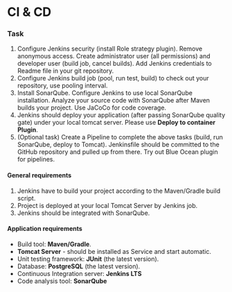# CI & CD

### Task

1. Configure Jenkins security (install Role strategy plugin). Remove anonymous access. Create administrator user (all
   permissions) and developer user (build job, cancel builds). Add Jenkins credentials to Readme file in your git
   repository.
2. Configure Jenkins build job (pool, run test, build) to check out your repository, use pooling interval.
3. Install SonarQube. Configure Jenkins to use local SonarQube installation. Analyze your source code with SonarQube
   after Maven builds your project. Use JaCoCo for code coverage.
4. Jenkins should deploy your application (after passing SonarQube quality gate) under your local tomcat server. Please
   use **Deploy to container Plugin**.
5. (Optional task) Create a Pipeline to complete the above tasks (build, run SonarQube, deploy to Tomcat). Jenkinsfile
   should be committed to the GitHub repository and pulled up from there. Try out Blue Ocean plugin for pipelines.

#### General requirements

1. Jenkins have to build your project according to the Maven/Gradle build script.
2. Project is deployed at your local Tomcat Server by Jenkins job.
3. Jenkins should be integrated with SonarQube.

#### Application requirements

- Build tool: **Maven/Gradle**.
- **Tomcat Server** - should be installed as Service and start automatic.
- Unit testing framework: **JUnit** (the latest version).
- Database: **PostgreSQL** (the latest version).
- Continuous Integration server: **Jenkins LTS**
- Code analysis tool: **SonarQube**